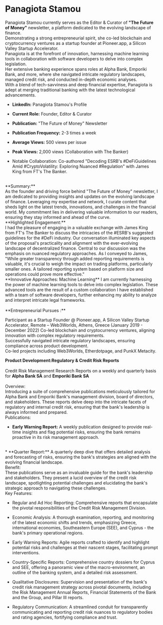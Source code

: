 # Panagiota Stamou
Panagiota Stamou currently serves as the Editor & Curator of **"The Future of Money"** newsletter, a platform dedicated to the evolving landscape of finance. <br>Demonstrating a strong entrepreneurial spirit, she co-led blockchain and cryptocurrency ventures as a startup founder at Pioneer.app, a Silicon Valley Startup Accelerator. <br>
Panagiota is at the forefront of innovation, harnessing machine learning tools in collaboration with software developers to delve into complex legislation. <br> Her extensive banking experience spans roles at Alpha Bank, Emporiki Bank, and more, where she navigated intricate regulatory landscapes, managed credit risk, and conducted in-depth economic analyses. <br>With a blend of tech-savviness and deep financial expertise, Panagiota is adept at merging traditional banking with the latest technological advancements.<br>


* **LinkedIn:** Panagiota Stamou's Profile<br>

* **Current Role:** Founder, Editor & Curator<br>

* **Publication:** "The Future of Money" Newsletter<br>

* **Publication Frequency:** 2-3 times a week<br>

* **Average Views:** 500 views per issue<br>

* **Peak Views:** 2,000 views (Collaboration with The Banker)<br>

* Notable Collaboration: Co-authored "Decoding ESRB's #DeFiGuidelines Amid #CryptoVolatility: Exploring Nuanced #Regulation" with James King from FT's The Banker.
<br>
**Summary:** <br>
As the founder and driving force behind "The Future of Money" newsletter, I am dedicated to providing insights and updates on the evolving landscape of finance. Leveraging my expertise and network, I curate content that sheds light on the latest trends, innovations, and challenges in the financial world. My commitment lies in delivering valuable information to our readers, ensuring they stay informed and ahead of the curve.
<br>
**Highlighted Engagement:**<br>
I had the pleasure of engaging in a valuable exchange with James King from FT's The Banker to discuss the intricacies of the #ESRB's suggested guidelines for the #DeFi industry. Our conversation illuminated key aspects of the proposal's practicality and alignment with the ever-evolving landscape of decentralized finance. Central to our discussion was the emphasis on nuanced regulatory approaches. As I conveyed to James, "While greater transparency through added reporting requirements is valuable, it's crucial to weigh the impact on trading platforms, particularly smaller ones. A tailored reporting system based on platform size and operations could prove more effective."
<br>
**Innovative Approaches: Machine Learning**
I am currently harnessing the power of machine learning tools to delve into complex legislation. These advanced tools are the result of a custom collaboration I have established with a team of software developers, further enhancing my ability to analyze and interpret intricate legal frameworks.
<br><br>
**Entrepreneurial Pursues :** <br>

Participant as a Startup Founder @ Pioneer.app, A Silicon Valley Startup Accelerator, Remote – Web3Worlds, Athens, Greece (January 2019 - December 2022)
Co-led blockchain and cryptocurrency ventures, aligning innovation with complex regulatory requirements.<br>
Successfully navigated intricate regulatory landscapes, ensuring compliance across product development.<br>
Co-led projects including Web3Worlds, Etherdotpage, and PunkX Metacity.<br>


**Product Development:Regulatory & Credit Risk Reports**<br><br>
Credit Risk Management Research Reports on a weekly and quarterly basis for **Alpha Bank SA** and **Emporiki Bank SA** <br>
<br>
Overview:<br>
Introducing a suite of comprehensive publications meticulously tailored for Alpha Bank and Emporiki Bank's management division, board of directors, and stakeholders. These reports delve deep into the intricate facets of regulatory and internal credit risk, ensuring that the bank's leadership is always informed and prepared.
<br>
Publications:<br>

* **Early Warning Report:** A weekly publication designed to provide real-time insights and flag potential risks, ensuring the bank remains proactive in its risk management approach.
<br>
* **Quarter Report:** A quarterly deep dive that offers detailed analysis and forecasting of risks, ensuring the bank's strategies are aligned with the evolving financial landscape.
<br>
Benefit:<br>
These publications serve as an invaluable guide for the bank's leadership and stakeholders. They present a lucid overview of the credit risk landscape, spotlighting potential challenges and elucidating the bank's strategic approach to navigating these challenges.
<br>
Key Features:

* Regular and Ad Hoc Reporting: Comprehensive reports that encapsulate the pivotal responsibilities of the Credit Risk Management Division.

* Economic Analysis: A thorough examination, reporting, and monitoring of the latest economic shifts and trends, emphasizing Greece, international economies, Southeastern Europe (SEE), and Cyprus - the bank's primary operational regions.

* Early Warning Reports: Agile reports crafted to identify and highlight potential risks and challenges at their nascent stages, facilitating prompt interventions.

* Country-Specific Reports: Comprehensive country dossiers for Cyprus and SEE, offering a panoramic view of the macro-environment, an outline of the banking system, and a detailed risk assessment.

* Qualitative Disclosures: Supervision and presentation of the bank's credit risk management strategy across pivotal documents, including the Risk Management Annual Reports, Financial Statements of the Bank and the Group, and Pillar III reports.

* Regulatory Communication: A streamlined conduit for transparently communicating and reporting credit risk nuances to regulatory bodies and rating agencies, fortifying compliance and trust.
